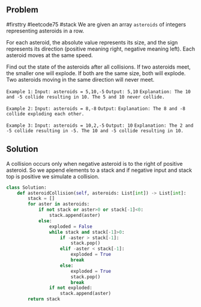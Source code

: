 ## Problem
#firsttry #leetcode75 #stack 
We are given an array `asteroids` of integers representing asteroids in a row.

For each asteroid, the absolute value represents its size, and the sign represents its direction (positive meaning right, negative meaning left). Each asteroid moves at the same speed.

Find out the state of the asteroids after all collisions. If two asteroids meet, the smaller one will explode. If both are the same size, both will explode. Two asteroids moving in the same direction will never meet.

`Example 1:`
`Input: asteroids = 5,10,-5`
`Output: 5,10`
`Explanation: The 10 and -5 collide resulting in 10. The 5 and 10 never collide.`

`Example 2:`
`Input: asteroids = 8,-8`
`Output:` 
`Explanation: The 8 and -8 collide exploding each other.`

`Example 3:`
`Input: asteroids = 10,2,-5`
`Output: 10`
`Explanation: The 2 and -5 collide resulting in -5. The 10 and -5 collide resulting in 10.`

## Solution
A collision occurs only when negative asteroid is to the right of positive asteroid.
So we append elements to a stack and if negative input and stack top is positive we 
simulate a collision.


```python
class Solution:
    def asteroidCollision(self, asteroids: List[int]) -> List[int]:
        stack = []
        for aster in asteroids:
            if not stack or aster>0 or stack[-1]<0:
                stack.append(aster)
            else:
                exploded = False
                while stack and stack[-1]>0:
                    if -aster > stack[-1]:
                        stack.pop()
                    elif -aster < stack[-1]:
                        exploded = True
                        break
                    else:
                        exploded = True
                        stack.pop()
                        break
                if not exploded:
                    stack.append(aster)
        return stack
```

